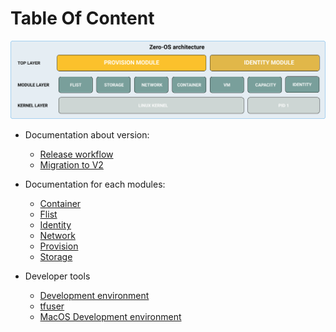 # Table Of Content

![Architecture](../assets/architecture-updates.png)

- Documentation about version:
  - [Release workflow](release/readme.md)
  - [Migration to V2](migration/readme.md)

- Documentation for each modules:
  - [Container](container/readme.md)
  - [Flist](flist/readme.md)
  - [Identity](identity/readme.md)
  - [Network](network/readme.md)
  - [Provision](provision/readme.md)
  - [Storage](storage/readme.md)
  
- Developer tools
  - [Development environment](../qemu)
  - [tfuser](tfuser/readme.md)
  - [MacOS Development environment](macdev/readme.md)
